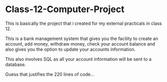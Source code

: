 # Class-12-Computer-Project

This is basically the project that i created for my external practicals in class 12. 

This is a bank management system that gives you the facility to create an account, add money, withdraw money, check your account balance and also gives you
the option to update your accounts information. 

This also involves SQL as all your account information will be sent to a database.

Guess that justifies the 220 lines of code...
